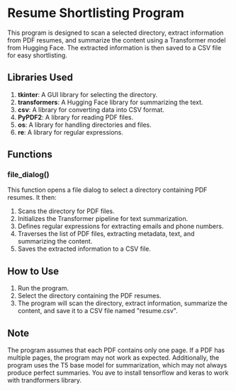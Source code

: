 # Resume Shortlisting Program

This program is designed to scan a selected directory, extract information from PDF resumes, and summarize the content using a Transformer model from Hugging Face. The extracted information is then saved to a CSV file for easy shortlisting.

## Libraries Used

1. **tkinter**: A GUI library for selecting the directory.
2. **transformers**: A Hugging Face library for summarizing the text.
3. **csv**: A library for converting data into CSV format.
4. **PyPDF2**: A library for reading PDF files.
5. **os**: A library for handling directories and files.
6. **re**: A library for regular expressions.

## Functions

### file\_dialog()

This function opens a file dialog to select a directory containing PDF resumes. It then:

1. Scans the directory for PDF files.
2. Initializes the Transformer pipeline for text summarization.
3. Defines regular expressions for extracting emails and phone numbers.
4. Traverses the list of PDF files, extracting metadata, text, and summarizing the content.
5. Saves the extracted information to a CSV file.

## How to Use

1. Run the program.
2. Select the directory containing the PDF resumes.
3. The program will scan the directory, extract information, summarize the content, and save it to a CSV file named "resume.csv".

## Note

The program assumes that each PDF contains only one page. If a PDF has multiple pages, the program may not work as expected. Additionally, the program uses the T5 base model for summarization, which may not always produce perfect summaries.
You ave to install tensorflow and keras to work with trandformers library.
